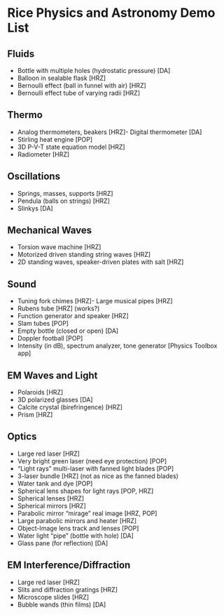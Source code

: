 # Rice Physics and Astronomy Demo List

## Fluids
- Bottle with multiple holes (hydrostatic pressure) [DA]
- Balloon in sealable flask [HRZ]
- Bernoulli effect (ball in funnel with air) [HRZ]
- Bernoulli effect tube of varying radii [HRZ]

## Thermo
- Analog thermometers, beakers [HRZ]- Digital thermometer [DA]
- Stirling heat engine [POP]
- 3D P-V-T state equation model [HRZ]
- Radiometer [HRZ]

## Oscillations
- Springs, masses, supports [HRZ]
- Pendula (balls on strings) [HRZ]
- Slinkys [DA]

## Mechanical Waves
- Torsion wave machine [HRZ]
- Motorized driven standing string waves [HRZ]
- 2D standing waves, speaker-driven plates with salt [HRZ]

## Sound
- Tuning fork chimes [HRZ]- Large musical pipes [HRZ]
- Rubens tube [HRZ] (works?)
- Function generator and speaker [HRZ]
- Slam tubes [POP]
- Empty bottle (closed or open) [DA]
- Doppler football [POP]
- Intensity (in dB), spectrum analyzer, tone generator [Physics Toolbox app]

## EM Waves and Light
- Polaroids [HRZ]
- 3D polarized glasses [DA]
- Calcite crystal (birefringence) [HRZ]
- Prism [HRZ]

## Optics
- Large red laser [HRZ]
- Very bright green laser (need eye protection) [POP]
- “Light rays” multi-laser with fanned light blades [POP]
- 3-laser bundle [HRZ] (not as nice as the fanned blades)
- Water tank and dye [POP]
- Spherical lens shapes for light rays [POP, HRZ]
- Spherical lenses [HRZ]
- Spherical mirrors [HRZ] 
- Parabolic mirror “mirage” real image [HRZ, POP]
- Large parabolic mirrors and heater [HRZ]
- Object-Image lens track and lenses [POP]
- Water light “pipe” (bottle with hole) [DA]
- Glass pane (for reflection) [DA]

## EM Interference/Diffraction
- Large red laser [HRZ]
- Slits and diffraction gratings [HRZ]
- Microscope slides [HRZ]
- Bubble wands (thin films) [DA]




